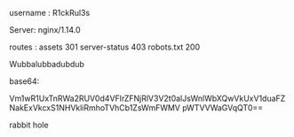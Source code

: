 
username : R1ckRul3s

Server: nginx/1.14.0

routes :
assets 301
server-status 403
robots.txt 200


Wubbalubbadubdub

base64:

Vm1wR1UxTnRWa2RUV0d4VFlrZFNjRlV3V2t0alJsWnlWbXQwVkUxV1duaFZNakExVkcxS1NHVkliRmhoTVhCb1ZsWmFWMV
pWTVVWaGVqQT0== 

rabbit hole